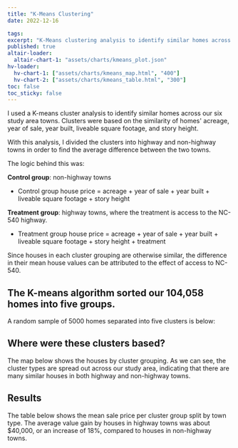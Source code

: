 ```yaml
---
title: "K-Means Clustering"
date: 2022-12-16

tags: 
excerpt: "K-Means clustering analysis to identify similar homes across highway and non-highway towns."
published: true
altair-loader:
  altair-chart-1: "assets/charts/kmeans_plot.json"
hv-loader:
  hv-chart-1: ["assets/charts/kmeans_map.html", "400"]
  hv-chart-2: ["assets/charts/kmeans_table.html", "300"]
toc: false
toc_sticky: false
---
```


I used a K-means cluster analysis to identify similar homes across our six study area towns. Clusters were based on the similarity of homes' acreage, year of sale, year built, liveable square footage, and story height.

With this analysis, I divided the clusters into highway and non-highway towns in order to find the average difference between the two towns.

The logic behind this was: 

**Control group**: non-highway towns

* Control group house price = acreage + year of sale + year built + liveable square footage + story height

**Treatment group**: highway towns, where the treatment is access to the NC-540 highway.

* Treatment group house price = acreage + year of sale + year built + liveable square footage + story height + treatment

Since houses in each cluster grouping are otherwise similar, the difference in their mean house values can be attributed to the effect of access to NC-540.

## The K-means algorithm sorted our 104,058 homes into five groups.

A random sample of 5000 homes separated into five clusters is below:

<div id="altair-chart-1"></div>

## Where were these clusters based? 

The map below shows the houses by cluster grouping. As we can see, the cluster types are spread out across our study area, indicating that there are many similar houses in both highway and non-highway towns.

<div id="hv-chart-1"></div>

## Results

The table below shows the mean sale price per cluster group split by town type. The average value gain by houses in highway towns was about $40,000, or an increase of 18%, compared to houses in non-highway towns.

<div id="hv-chart-2"></div>
